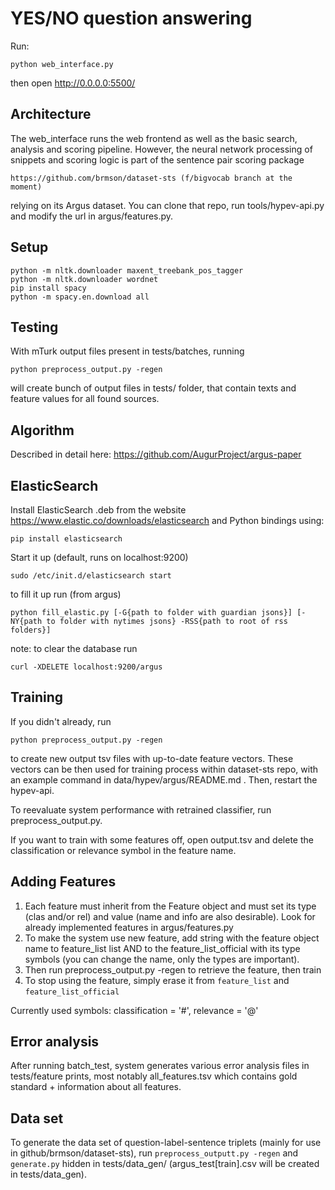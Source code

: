 YES/NO question answering
=========================

Run:

	python web_interface.py

then open http://0.0.0.0:5500/

Architecture
------------

The web_interface runs the web frontend as well as the basic search, analysis
and scoring pipeline.  However, the neural network processing of snippets and
scoring logic is part of the sentence pair scoring package

	https://github.com/brmson/dataset-sts (f/bigvocab branch at the moment)

relying on its Argus dataset.  You can clone that repo, run tools/hypev-api.py
and modify the url in argus/features.py.

Setup
-----

	python -m nltk.downloader maxent_treebank_pos_tagger
	python -m nltk.downloader wordnet
	pip install spacy
	python -m spacy.en.download all
	

Testing
-------
With mTurk output files present in tests/batches, running

	python preprocess_output.py -regen

will create bunch of output files in tests/ folder, that contain texts and feature values 
for all found sources.

Algorithm
---------

Described in detail here: https://github.com/AugurProject/argus-paper

ElasticSearch
-------------

Install ElasticSearch .deb from the website https://www.elastic.co/downloads/elasticsearch
and Python bindings using:

	pip install elasticsearch

Start it up (default, runs on localhost:9200)

	sudo /etc/init.d/elasticsearch start

to fill it up run (from argus)

	python fill_elastic.py [-G{path to folder with guardian jsons}] [-NY{path to folder with nytimes jsons} -RSS{path to root of rss folders}]

note: to clear the database run  

	curl -XDELETE localhost:9200/argus

Training
--------

If you didn't already, run

	python preprocess_output.py -regen

to create new output tsv files with up-to-date feature vectors.
These vectors can be then used for training process within dataset-sts
repo, with an example command in data/hypev/argus/README.md .
Then, restart the hypev-api.

To reevaluate system performance with retrained classifier, run preprocess_output.py.

If you want to train with some features off, open output.tsv and delete the classification
 or relevance symbol in the feature name.

Adding Features
---------------

1. Each feature must inherit from the Feature object and must set its type (clas and/or rel) and value
 (name and info are also desirable). Look for already implemented features in argus/features.py
2. To make the system use new feature, add string with the feature object name to feature_list list AND
to the feature_list_official with its type symbols (you can change the name, only the types are important).
3. Then run preprocess_output.py -regen to retrieve the feature, then train
4. To stop using the feature, simply erase it from ``feature_list`` and ``feature_list_official``

Currently used symbols: classification = '#', relevance = '@'

Error analysis
--------------

After running batch_test, system generates various error analysis files in tests/feature prints, 
most notably all_features.tsv which contains gold standard + information about all features.

Data set
--------

To generate the data set of question-label-sentence triplets (mainly for use in github/brmson/dataset-sts),
run ``preprocess_outputt.py -regen`` and ``generate.py`` hidden in tests/data_gen/ (argus_test[train].csv will be created in tests/data_gen).
